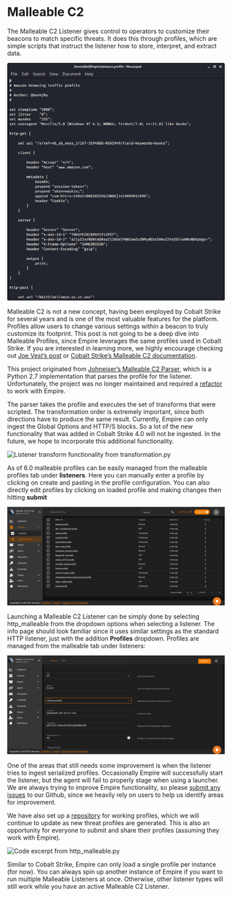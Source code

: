 # Malleable C2

The Malleable C2 Listener gives control to operators to customize their beacons to match specific threats. It does this through profiles, which are simple scripts that instruct the listener how to store, interpret, and extract data.

![Malleable profile for Amazon](../.gitbook/assets/image%20%282%29.png)

Malleable C2 is not a new concept, having been employed by Cobalt Strike for several years and is one of the most valuable features for the platform. Profiles allow users to change various settings within a beacon to truly customize its footprint. This post is not going to be a deep dive into Malleable Profiles, since Empire leverages the same profiles used in Cobalt Strike. If you are interested in learning more, we highly encourage checking out [Joe Vest’s post](https://posts.specterops.io/a-deep-dive-into-cobalt-strike-malleable-c2-6660e33b0e0b) or [Cobalt Strike’s Malleable C2 documentation](https://www.cobaltstrike.com/help-malleable-c2).

This project originated from [Johneiser’s Malleable C2 Parser](https://github.com/johneiser/MalleableC2Parser), which is a Python 2.7 implementation that parses the profile for the listener. Unfortunately, the project was no longer maintained and required a [refactor](https://github.com/BC-SECURITY/MalleableC2Parser) to work with Empire.

The parser takes the profile and executes the set of transforms that were scripted. The transformation order is extremely important, since both directions have to produce the same result. Currently, Empire can only ingest the Global Options and HTTP/S blocks. So a lot of the new functionality that was added in Cobalt Strike 4.0 will not be ingested. In the future, we hope to incorporate this additional functionality.

![Listener transform functionality from transformation.py](https://i1.wp.com/www.bc-security.org/wp-content/uploads/2020/09/Screenshot_2020-09-06_21-14-54.png?resize=586%2C324&ssl=1)

As of 6.0 malleable profiles can be easily managed from the malleable profiles tab under **listeners**. Here you can manually enter a profile by clicking on create and pasting in the profile configuration. You can also directly edit profiles by clicking on loaded profile and making changes then hitting **submit**

![](<../.gitbook/assets/listeners/Malleable_C2/Malleable_Profiles.PNG>)

Launching a Malleable C2 Listener can be simply done by selecting http_malleable from the dropdown options when selecting a listener. The info page should look familiar since it uses similar settings as the standard HTTP listener, just with the addition **Profiles** dropdown. Profiles are managed from the malleable tab under listeners:

![](<../.gitbook/assets/listeners/Malleable_C2/Malleable_Listener.PNG>)


One of the areas that still needs some improvement is when the listener tries to ingest serialized profiles. Occasionally Empire will successfully start the listener, but the agent will fail to properly stage when using a launcher. We are always trying to improve Empire functionality, so please [submit any issues](https://github.com/BC-SECURITY/Empire/issues) to our Github, since we heavily rely on users to help us identify areas for improvement.

We have also set up a [repository](https://github.com/BC-SECURITY/Malleable-C2-Profiles) for working profiles, which we will continue to update as new threat profiles are generated. This is also an opportunity for everyone to submit and share their profiles \(assuming they work with Empire\).

![Code excerpt from http\_malleable.py](https://i1.wp.com/www.bc-security.org/wp-content/uploads/2020/09/Screenshot_2020-09-06_21-15-26.png?resize=944%2C523&ssl=1)

Similar to Cobalt Strike, Empire can only load a single profile per instance \(for now\). You can always spin up another instance of Empire if you want to run multiple Malleable Listeners at once. Otherwise, other listener types will still work while you have an active Malleable C2 Listener.
